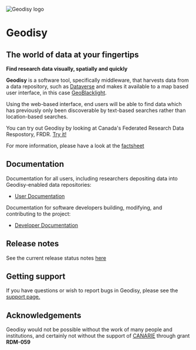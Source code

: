 ![Geodisy logo](userguides/images/GeodisyLogoSmall.png)

# Geodisy

## The world of data at your fingertips

**Find research data visually, spatially and quickly**

**Geodisy** is a software tool, specifically middleware, that harvests data from a data repository, such as [Dataverse](https://dataverse.org) and makes it available to a map based user interface, in this case [GeoBlacklight](https://geoblacklight.org).

Using the web-based interface, end users will be able to find data which has previously only been discoverable by text-based searches rather than location-based searches.

You can try out Geodisy by looking at Canada's Federated Research Data Respostory, FRDR. [Try it!](https://geo.frdr.ca)

For more information, please have a look at the [factsheet](factsheet.md)

## Documentation

Documentation for all users, including researchers depositing data into Geodisy-enabled data repositories:

- [User Documentation](documentationIndex.md)

Documentation for software developers building, modifying, and contributing to the project:

- [Developer Documentation](devDocumentation.md)

## Release notes

See the current release status notes [here](releaseNotes.md)

## Getting support

If you have questions or wish to report bugs in Geodisy, please see the [support page.](support.md)

## Acknowledgements

Geodisy would not be possible without the work of many people and institutions, and certainly not without the support of [CANARIE](https://canarie.ca) through grant **RDM-059**






